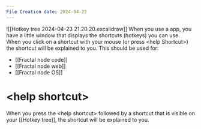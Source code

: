 ```yaml
---
File Creation date: 2024-04-23
---
```

![[Hotkey tree 2024-04-23 21.20.20.excalidraw]]
When you use a app, you have a little window that displays the shortcuts (hotkeys) you can use. When you click on a shortcut with your mouse (or press \<help Shortcut\>) the shortcut will be explained to you.
This should be used for:
- [[Fractal node code]]
- [[Fractal node web]]
- [[Fractal node OS]]

# \<help shortcut\>
When you press the \<help shortcut\> followed by a shortcut that is visible on your [[Hotkey tree]], the shortcut will be explained to you.